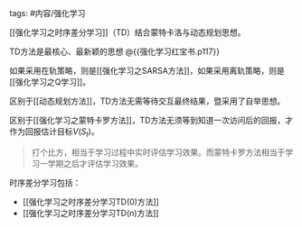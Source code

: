 tags: #内容/强化学习 

[[强化学习之时序差分学习]]（TD）结合蒙特卡洛与动态规划思想。

TD方法是最核心、最新颖的思想 @{{强化学习红宝书.p117}}

如果采用在轨策略，则是[[强化学习之SARSA方法]]，如果采用离轨策略，则是[[强化学习之Q学习]]。

区别于[[动态规划方法]]，TD方法无需等待交互最终结果，暨采用了自举思想。

区别于[[强化学习之蒙特卡罗方法]]，TD方法无须等到知道一次访问后的回报，才作为回报估计目标$V(S_t)$。

> 打个比方，相当于学习过程中实时评估学习效果。而蒙特卡罗方法相当于学习一学期之后才评估学习效果。

时序差分学习包括：
- [[强化学习之时序差分学习TD(0)方法]]
- [[强化学习之时序差分学习TD(n)方法]]
